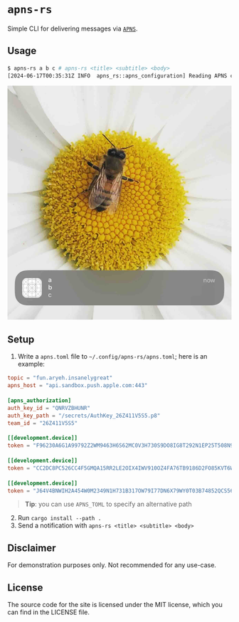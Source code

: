 # `apns-rs`

Simple CLI for delivering messages via [`APNS`](https://en.wikipedia.org/wiki/Apple_Push_Notification_service).

## Usage

```sh
$ apns-rs a b c # apns-rs <title> <subtitle> <body>
[2024-06-17T00:35:31Z INFO  apns_rs::apns_configuration] Reading APNS configuration from /home/a_user/.config/apns-rs/apns.toml
```

![screenshot.jpg](screenshot.jpg)

## Setup

1. Write a `apns.toml` file to `~/.config/apns-rs/apns.toml`; here is an example:

```toml
topic = "fun.aryeh.insanelygreat"
apns_host = "api.sandbox.push.apple.com:443"

[apns_authorization]
auth_key_id = "QNRVZBHUNR"
auth_key_path = "/secrets/AuthKey_26Z411V5S5.p8"
team_id = "26Z411V5S5"

[[development.device]]
token = "F96230A6G1A99792Z2WM9463H6S62MC0V3H730S9DO8IG8T292N1EP25T508N9Y8"

[[development.device]]
token = "CC2DC8PC526CC4F5GMQA15RR2LE2OIX4IWV910OZ4FA76TB9186D2FO85KVT6W73"

[[development.device]]
token = "J64V4BNWIH2A454W0M2349N1H731B317OW79I77DN6X79WY0T03B74852QCS56Z5"
```

>**Tip**: you can use `APNS_TOML` to specify an alternative path

2. Run `cargo install --path .`
3. Send a notification with `apns-rs <title> <subtitle> <body>`

## Disclaimer

For demonstration purposes only. Not recommended for any use-case.

## License

The source code for the site is licensed under the MIT license, which you can find in the LICENSE file.